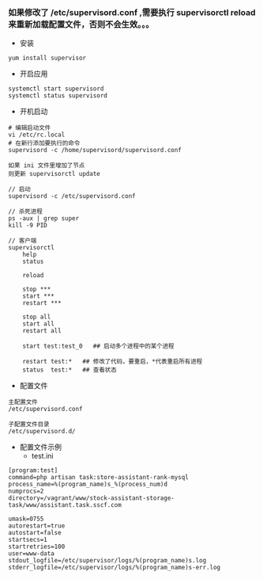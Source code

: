 ### 如果修改了 /etc/supervisord.conf ,需要执行 supervisorctl reload 来重新加载配置文件，否则不会生效。。。

- 安装
```
yum install supervisor
```

- 开启应用
```
systemctl start supervisord
systemctl status supervisord
```

- 开机启动
```
# 编辑启动文件
vi /etc/rc.local
# 在新行添加要执行的命令
supervisord -c /home/supervisord/supervisord.conf
```
 
```
如果 ini 文件里增加了节点 
则更新 supervisorctl update
```

```
// 启动
supervisord -c /etc/supervisord.conf  

// 杀死进程
ps -aux | grep super
kill -9 PID

// 客户端
supervisorctl
    help
    status
    
    reload
    
    stop ***
    start ***
    restart ***
    
    stop all
    start all
    restart all
    
    start test:test_0   ## 启动多个进程中的某个进程
    
    restart test:*   ## 修改了代码，要重启，*代表重启所有进程
    status  test:*   ## 查看状态
```

- 配置文件
```
主配置文件
/etc/supervisord.conf
 
子配置文件目录
/etc/supervisord.d/
```

- 配置文件示例
     * test.ini
```
[program:test]
command=php artisan task:store-assistant-rank-mysql
process_name=%(program_name)s_%(process_num)d
numprocs=2
directory=/vagrant/www/stock-assistant-storage-task/www/assistant.task.sscf.com 

umask=0755
autorestart=true
autostart=false
startsecs=1
startretries=100
user=www-data
stdout_logfile=/etc/supervisor/logs/%(program_name)s.log
stderr_logfile=/etc/supervisor/logs/%(program_name)s-err.log
```
